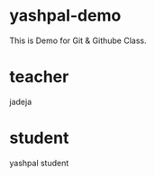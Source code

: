 # yashpal-demo
This is Demo for Git &amp; Githube Class.

# teacher
jadeja

# student
yashpal student
